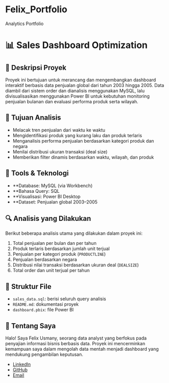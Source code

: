 # Felix_Portfolio
Analytics Portfolio
# 📊 Sales Dashboard Optimization

## 🧾 Deskripsi Proyek
Proyek ini bertujuan untuk merancang dan mengembangkan dashboard interaktif berbasis data penjualan global dari tahun 2003 hingga 2005. Data diambil dari sistem order dan dianalisis menggunakan MySQL, lalu divisualisasikan menggunakan Power BI untuk kebutuhan monitoring penjualan bulanan dan evaluasi performa produk serta wilayah.

## 🎯 Tujuan Analisis
- Melacak tren penjualan dari waktu ke waktu
- Mengidentifikasi produk yang kurang laku dan produk terlaris
- Menganalisis performa penjualan berdasarkan kategori produk dan negara
- Menilai distribusi ukuran transaksi (deal size)
- Memberikan filter dinamis berdasarkan waktu, wilayah, dan produk

## 🧰 Tools & Teknologi
- **Database: MySQL (via Workbench)
- **Bahasa Query: SQL
- **Visualisasi: Power BI Desktop
- **Dataset: Penjualan global 2003–2005

## 🔍 Analisis yang Dilakukan
Berikut beberapa analisis utama yang dilakukan dalam proyek ini:

1. Total penjualan per bulan dan per tahun
2. Produk terlaris berdasarkan jumlah unit terjual
3. Penjualan per kategori produk (`PRODUCTLINE`)
4. Penjualan berdasarkan negara 
5. Distribusi nilai transaksi berdasarkan ukuran deal (`DEALSIZE`)
6. Total order dan unit terjual per tahun

## 📁 Struktur File
- `sales_data.sql`: berisi seluruh query analisis
- `README.md`: dokumentasi proyek
- `dashboard.pbix`: file Power BI 

## 👤 Tentang Saya
Halo! Saya Felix Usmany, seorang data analyst yang berfokus pada penyajian informasi bisnis berbasis data. Proyek ini mencerminkan kemampuan saya dalam mengolah data mentah menjadi dashboard yang mendukung pengambilan keputusan.

- [LinkedIn](https://www.linkedin.com/in/felix-usmany-346002351)
- [GitHub](https://github.com/felix11102000)
- [Email](felixusmany1110@gmail.com)
